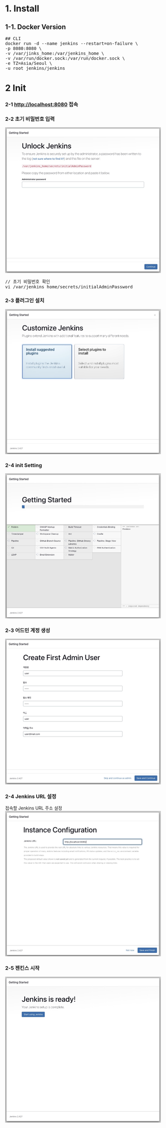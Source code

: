 # 1. Install


## 1-1. Docker Version
<pre>
## CLI
docker run -d --name jenkins --restart=on-failure \
-p 8080:8080 \
-v /var/jinks_home:/var/jenkins_home \
-v /var/run/docker.sock:/var/run/docker.sock \
-e TZ=Asia/Seoul \
-u root jenkins/jenkins
</pre>


# 2 Init
### 2-1 [http://localhost:8080](http://localhost:8080/) 접속

### 2-2 초기 비밀번호 입력
![](./resource/initAdminPassword.jpg)

<pre>
// 초기 비밀번호 확인
vi /var/jenkins_home/secrets/initialAdminPassword
</pre>

### 2-3 플러그인 설치
![](./resource/setPlugin.jpg)

### 2-4 init Setting
![](./resource/initSetting.jpg)


### 2-3 어드민 계정 생성
![](./resource/firstAccount.jpg)

### 2-4 Jenkins URL 설정
접속할 Jenkins URL 주소 설정
![](./resource/jekinsUrl.jpg)

### 2-5 젠킨스 시작
![](./resource/jenkinsStart.jpg)


